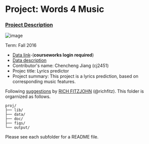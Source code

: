 # Project: Words 4 Music

### [Project Description](doc/Project4_desc.md)

![image](http://cdn.newsapi.com.au/image/v1/f7131c018870330120dbe4b73bb7695c?width=650)

Term: Fall 2016

+ [Data link](https://courseworks2.columbia.edu/courses/11849/files/folder/Project_Files?preview=763391)-(**courseworks login required**)
+ [Data description](doc/readme.html)
+ Contributor's name: Chencheng Jiang (cj2451)
+ Projec title: Lyrics predictor
+ Project summary: This project is a lyrics prediction, based on corresponding music features. 
	
Following [suggestions](http://nicercode.github.io/blog/2013-04-05-projects/) by [RICH FITZJOHN](http://nicercode.github.io/about/#Team) (@richfitz). This folder is orgarnized as follows.

```
proj/
├── lib/
├── data/
├── doc/
├── figs/
└── output/
```

Please see each subfolder for a README file.
